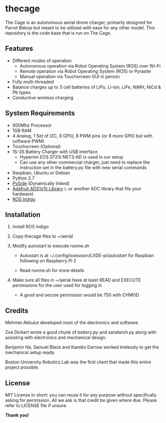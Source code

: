 # thecage
The Cage is an autonomous aerial drone charger, primarily designed for Parrot Bebop but meant to be utilized with ease for any other model. This repository is the code base that is run on The Cage.

## Features
- Different modes of operation
    - Autonomous operation via Robot Operating System (ROS) over Wi-Fi
    - Remote operation via Robot Operating System (ROS) or Pyrasite
    - Manual operation via Touchscreen GUI in person
- Fully multi-threaded
- Balance charges up to 3 cell batteries of LiPo, Li-Ion, LiFe, NiMH, NiCd & Pb types
- Conductive wireless charging

## System Requirements
- 900Mhz Processor
- 1GB RAM
- 4 Analog, 1 Set of I2C, 8 GPIO, 8 PWM pins (or 8 more GPIO but with software PWM)
- Touchscreen (Optional)
- 1S-3S Battery Charger with USB interface
    - Hyperion EOS 0720i NET3-AD is used in our setup
    - Can use any other commercial charger, just need to replace the instruction set in the battery.py file with new serial commands
- Raspbian, Ubuntu or Debian
- Python 2.7
- [PySide](https://pypi.python.org/pypi/PySide/1.2.4) (Dynamically linked)
- [Adafruit ADS1x15 Library](https://learn.adafruit.com/raspberry-pi-analog-to-digital-converters/ads1015-slash-ads1115) (..or another ADC library that fits your hardware)
- [ROS Indigo](http://wiki.ros.org/indigo)

## Installation
1) Install ROS Indigo

2) Copy thecage files to ~/aerial

3) Modify autostart to execute runme.sh

    - Autostart is at ~/.config/lxsession/LXDE-pi/autostart for Raspbian following on Raspberry Pi 2
    
    - Read runme.sh for more details

4) Make sure all files in ~/aerial have at least READ and EXECUTE permissions for the user used for logging in

    - A good and secure permission would be 750 with CHMOD
    
## Credits
Mehmet Akbulut developed most of the electronics and software.

Zoe Dickert wrote a good chunk of battery.py and sandwich.py along with assisting with electronics and mechanical design.

Benjamin Ha, Samuel Black and Kamiko Darrow worked tirelessly to get the mechanical setup ready.

Boston University Robotics Lab was the first client that made this entire project possible.

## License
MIT License
In short: you can reuse it for any purpose without specifically asking for permission. All we ask is that credit be given where due. Please refer to LICENSE file if unsure.

**Thank you!**

[//]: # (...)

   [node.js]: <http://nodejs.org>
   [Twitter Bootstrap]: <http://twitter.github.com/bootstrap/>
   [keymaster.js]: <https://github.com/madrobby/keymaster>
   [jQuery]: <http://jquery.com>
   [express]: <http://expressjs.com>
   [AngularJS]: <http://angularjs.org>
   [Gulp]: <http://gulpjs.com>
